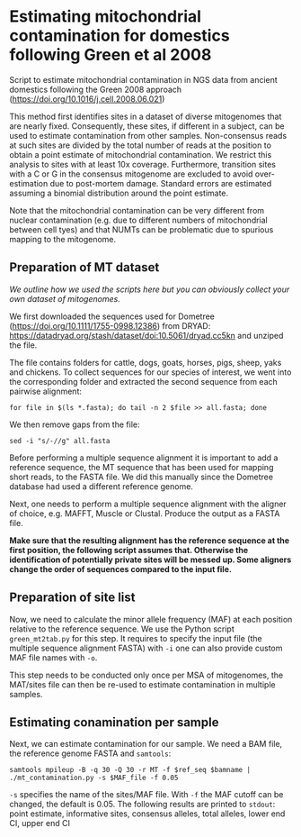 # Estimating mitochondrial contamination for domestics following Green et al 2008
Script to estimate mitochondrial contamination in NGS data from ancient domestics following the Green 2008 approach (https://doi.org/10.1016/j.cell.2008.06.021)

This method first identifies sites in a dataset of diverse mitogenomes that are nearly fixed. Consequently, these sites, if different in a subject, can be used to estimate contamination from other samples. Non-consensus reads at such sites are divided by the total number of reads at the position to obtain a point estimate of mitochondrial contamination. We restrict this analysis to sites with at least 10x coverage. Furthermore, transition sites with a C or G in the consensus mitogenome are excluded to avoid over-estimation due to post-mortem damage. Standard errors are estimated assuming a binomial distribution around the point estimate.

Note that the mitochondrial contamination can be very different from nuclear contamination (e.g. due to different numbers of mitochondrial between cell tyes) and that NUMTs can be problematic due to spurious mapping to the mitogenome.

## Preparation of MT dataset

*We outline how we used the scripts here but you can obviously collect your own dataset of mitogenomes.*

We first downloaded the sequences used for Dometree (https://doi.org/10.1111/1755-0998.12386) from DRYAD: https://datadryad.org/stash/dataset/doi:10.5061/dryad.cc5kn and unziped the file.

The file contains folders for cattle, dogs, goats, horses, pigs, sheep, yaks and chickens. To collect sequences for our species of interest, we went into the corresponding folder and extracted the second sequence from each pairwise alignment:

``for file in $(ls *.fasta); do tail -n 2 $file >> all.fasta; done``

We then remove gaps from the file:

``sed -i "s/-//g" all.fasta``

Before performing a multiple sequence alignment it is important to add a reference sequence, the MT sequence that has been used for mapping short reads, to the FASTA file. We did this manually since the Dometree database had used a different reference genome.

Next, one needs to perform a multiple sequence alignment with the aligner of choice, e.g. MAFFT, Muscle or Clustal. Produce the output as a FASTA file.

**Make sure that the resulting alignment has the reference sequence at the first position, the following script assumes that. Otherwise the identification of potentially private sites will be messed up. Some aligners change the order of sequences compared to the input file.**

## Preparation of site list

Now, we need to calculate the minor allele frequency (MAF) at each position relative to the reference sequence. We use the Python script `green_mt2tab.py` for this step. It requires to specify the input file (the multiple sequence alignment FASTA) with `-i` one can also provide custom MAF file names with `-o`.

This step needs to be conducted only once per MSA of mitogenomes, the MAT/sites file can then be re-used to estimate contamination in multiple samples.

## Estimating conamination per sample

Next, we can estimate contamination for our sample. We need a BAM file, the reference genome FASTA and `samtools`:

``samtools mpileup -B -q 30 -Q 30 -r MT -f $ref_seq $bamname | ./mt_contamination.py -s $MAF_file -f 0.05``

`-s` specifies the name of the sites/MAF file. With `-f` the MAF cutoff can be changed, the default is 0.05. The following results are printed to `stdout`: point estimate, informative sites, consensus alleles, total alleles, lower end CI, upper end CI
